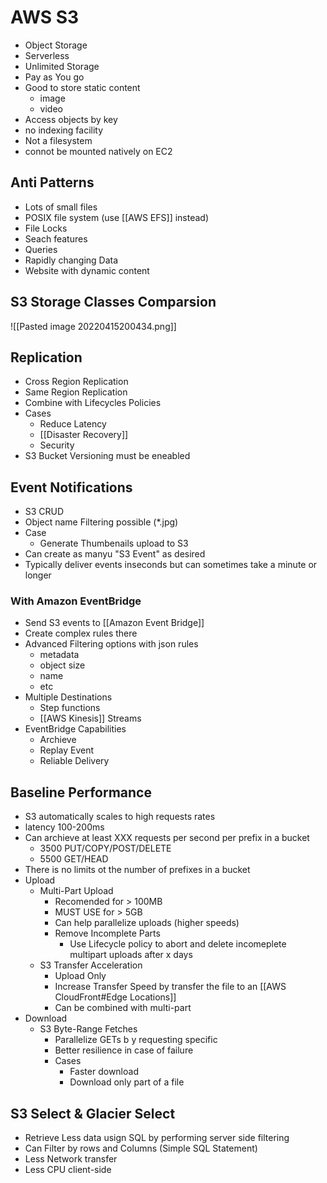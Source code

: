 # AWS S3
- Object Storage
- Serverless
- Unlimited Storage
- Pay as You go
- Good to store static content
	- image
	- video
- Access objects by key
- no indexing facility
- Not a filesystem
- connot be mounted natively on EC2

## Anti Patterns
- Lots of small files
- POSIX file system (use [[AWS EFS]] instead)
- File Locks
- Seach features
- Queries 
- Rapidly changing Data
- Website with dynamic content

## S3 Storage Classes Comparsion
![[Pasted image 20220415200434.png]]

## Replication
- Cross Region Replication
- Same Region Replication
- Combine with Lifecycles Policies
- Cases
	- Reduce Latency
	- [[Disaster Recovery]]
	- Security
- S3 Bucket Versioning must be eneabled

## Event Notifications
- S3 CRUD
- Object name Filtering possible (\*.jpg)
- Case
	- Generate Thumbenails upload to S3
- Can create as manyu "S3 Event" as desired
- Typically deliver events inseconds but can sometimes take a minute or longer

### With Amazon EventBridge
- Send S3 events to [[Amazon Event Bridge]]
- Create complex rules there
- Advanced Filtering options with json rules
	- metadata
	- object size
	- name
	- etc
- Multiple Destinations
	- Step functions
	-  [[AWS Kinesis]] Streams
- EventBridge Capabilities
	- Archieve
	- Replay Event
	- Reliable Delivery

## Baseline Performance
- S3 automatically scales to high requests rates
- latency 100-200ms
- Can archieve at least XXX requests per second per prefix in a bucket
	- 3500 PUT/COPY/POST/DELETE
	- 5500 GET/HEAD 
- There is no limits ot the number of prefixes in a bucket
- Upload
	- Multi-Part Upload
		- Recomended for > 100MB
		- MUST USE for > 5GB
		- Can help parallelize uploads (higher speeds)
		- Remove Incomplete Parts
			- Use Lifecycle policy to abort and delete incomeplete multipart uploads after x days
	- S3 Transfer Acceleration
		- Upload Only
		- Increase Transfer Speed by transfer the file to an [[AWS CloudFront#Edge Locations]]
		- Can be combined with multi-part
- Download
	- S3 Byte-Range Fetches
		- Parallelize GETs b y requesting specific 
		- Better resilience in case of failure
		- Cases
			- Faster download
			- Download only part of a file

## S3 Select & Glacier Select
- Retrieve Less data usign SQL by performing server side filtering
- Can Filter by rows and Columns (Simple SQL Statement)
- Less Network transfer
- Less CPU client-side